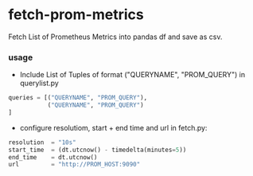 # fetch-prom-metrics

Fetch List of Prometheus Metrics into pandas df and save as csv.
### usage
- Include List of Tuples of format ("QUERYNAME", "PROM_QUERY") in querylist.py
```python
queries = [("QUERYNAME", "PROM_QUERY"),
           ("QUERYNAME", "PROM_QUERY")
]
```
- configure resolutiom, start + end time and url in fetch.py:
```python
resolution  = "10s"
start_time  = (dt.utcnow() - timedelta(minutes=5))
end_time    = dt.utcnow()
url         = "http://PROM_HOST:9090"
```
